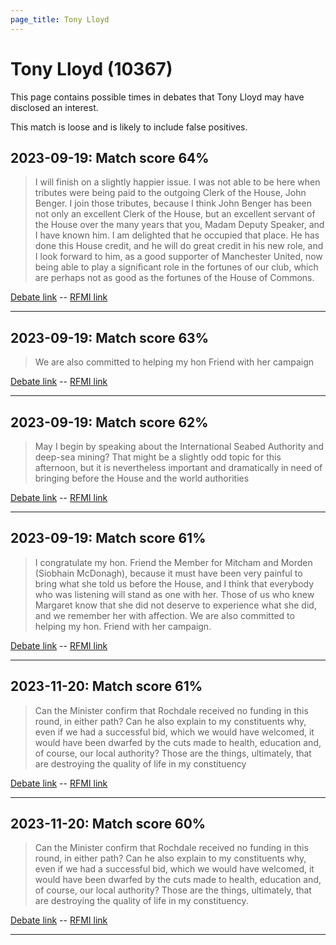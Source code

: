 ```yaml
---
page_title: Tony Lloyd
---
```


# Tony Lloyd  (10367)

This page contains possible times in debates that Tony Lloyd may have disclosed an interest.

This match is loose and is likely to include false positives. 



## 2023-09-19: Match score 64%

>I will finish on a slightly happier issue. I was not able to be here when tributes were being paid to the outgoing Clerk of the House, John Benger. I join those tributes, because I think John Benger has been not only an excellent Clerk of the House, but an excellent servant of the House over the many years that you, Madam Deputy Speaker, and I have known him. I am delighted that he occupied that place. He has done this House credit, and he will do great credit in his new role, and I look forward to him, as a good supporter of Manchester United, now being able to play a significant role in the fortunes of our club, which are perhaps not as good as the fortunes of the House of Commons.

[Debate link](https://www.theyworkforyou.com/debates/?id=2023-09-19c.1295.1)  --  [RFMI link](https://www.theyworkforyou.com/mp/10367/register)


---



## 2023-09-19: Match score 63%

>We are also committed to helping my hon Friend with her campaign

[Debate link](https://www.theyworkforyou.com/debates/?id=2023-09-19c.1295.1)  --  [RFMI link](https://www.theyworkforyou.com/mp/10367/register)


---



## 2023-09-19: Match score 62%

>May I begin by speaking about the International Seabed Authority and deep-sea mining? That might be a slightly odd topic for this afternoon, but it is nevertheless  important and dramatically in need of bringing before the House and the world authorities

[Debate link](https://www.theyworkforyou.com/debates/?id=2023-09-19c.1295.1)  --  [RFMI link](https://www.theyworkforyou.com/mp/10367/register)


---



## 2023-09-19: Match score 61%

>I congratulate my hon. Friend the Member for Mitcham and Morden (Siobhain McDonagh), because it must have been very painful to bring what she told us before the House, and I think that everybody who was listening will stand as one with her. Those of us who knew Margaret know that she did not deserve to experience what she did, and we remember her with affection. We are also committed to helping my hon. Friend with her campaign.

[Debate link](https://www.theyworkforyou.com/debates/?id=2023-09-19c.1295.1)  --  [RFMI link](https://www.theyworkforyou.com/mp/10367/register)


---



## 2023-11-20: Match score 61%

>Can the Minister confirm that Rochdale received no funding in this round, in either path? Can he also explain to my constituents why, even if we had a successful bid, which we would have welcomed, it would have been dwarfed by the cuts made to health, education and, of course, our local authority? Those are the things, ultimately, that are destroying the quality of life in my constituency

[Debate link](https://www.theyworkforyou.com/debates/?id=2023-11-20c.32.1)  --  [RFMI link](https://www.theyworkforyou.com/mp/10367/register)


---



## 2023-11-20: Match score 60%

>Can the Minister confirm that Rochdale received no funding in this round, in either path? Can he also explain to my constituents why, even if we had a successful bid, which we would have welcomed, it would have been dwarfed by the cuts made to health, education and, of course, our local authority? Those are the things, ultimately, that are destroying the quality of life in my constituency.

[Debate link](https://www.theyworkforyou.com/debates/?id=2023-11-20c.32.1)  --  [RFMI link](https://www.theyworkforyou.com/mp/10367/register)


---

